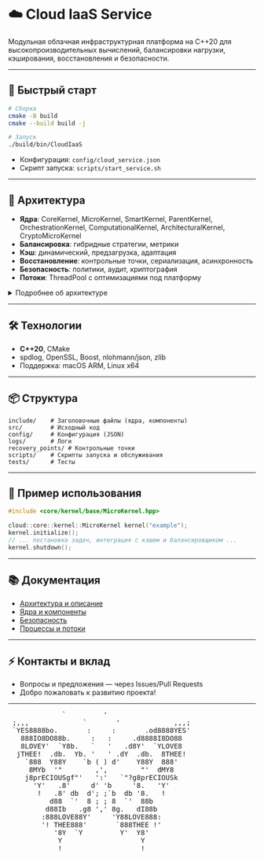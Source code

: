# ☁️ Cloud IaaS Service

Модульная облачная инфраструктурная платформа на C++20 для высокопроизводительных вычислений, балансировки нагрузки, кэширования, восстановления и безопасности.

---

## 🚀 Быстрый старт

```sh
# Сборка
cmake -B build
cmake --build build -j

# Запуск
./build/bin/CloudIaaS
```

- Конфигурация: `config/cloud_service.json`
- Скрипт запуска: `scripts/start_service.sh`

---

## 🧩 Архитектура

- **Ядра**: CoreKernel, MicroKernel, SmartKernel, ParentKernel, OrchestrationKernel, ComputationalKernel, ArchitecturalKernel, CryptoMicroKernel
- **Балансировка**: гибридные стратегии, метрики
- **Кэш**: динамический, предзагрузка, адаптация
- **Восстановление**: контрольные точки, сериализация, асинхронность
- **Безопасность**: политики, аудит, криптография
- **Потоки**: ThreadPool с оптимизациями под платформу

<details>
<summary>Подробнее об архитектуре</summary>

- [Общее описание](./PROJECT_OVERVIEW.md)
- [Ядра и компоненты](./KERNELS_AND_COMPONENTS.md)
- [Безопасность](./SECURITY_DESIGN.md)
- [Процессы и потоки](./PROCESS_FLOW.md)

</details>

---

## 🛠️ Технологии

- **C++20**, CMake
- spdlog, OpenSSL, Boost, nlohmann/json, zlib
- Поддержка: macOS ARM, Linux x64

---

## 📦 Структура

```
include/    # Заголовочные файлы (ядра, компоненты)
src/        # Исходный код
config/     # Конфигурация (JSON)
logs/       # Логи
recovery_points/ # Контрольные точки
scripts/    # Скрипты запуска и обслуживания
tests/      # Тесты
```

---

## 📝 Пример использования

```cpp
#include <core/kernel/base/MicroKernel.hpp>

cloud::core::kernel::MicroKernel kernel("example");
kernel.initialize();
// ... постановка задач, интеграция с кэшем и балансировщиком ...
kernel.shutdown();
```

---

## 📚 Документация

- [Архитектура и описание](./PROJECT_OVERVIEW.md)
- [Ядра и компоненты](./KERNELS_AND_COMPONENTS.md)
- [Безопасность](./SECURITY_DESIGN.md)
- [Процессы и потоки](./PROCESS_FLOW.md)

---

## ⚡ Контакты и вклад

- Вопросы и предложения — через Issues/Pull Requests
- Добро пожаловать к развитию проекта! 

---

<p align="center">
<pre>
             `         '
 ;,,,             `       '             ,,,;
 `YES8888bo.       :     :       .od8888YES'
   888IO8DO88b.     :   :     .d8888I8DO88
   8LOVEY'  `Y8b.   `   '   .d8Y'  `YLOVE8
  jTHEE!  .db.  Yb. '   ' .dY  .db.  8THEE!
    `888  Y88Y    `b ( ) d'    Y88Y  888'
     8MYb  '"        ,',        "'  dMY8
    j8prECIOUSgf"'   ':'   `"?g8prECIOUSk
      'Y'   .8'     d' 'b     '8.   'Y'
       !   .8' db  d'; ;`b  db '8.   !
          d88  `'  8 ; ; 8  `'  88b
         d88Ib   .g8 ',' 8g.   dI88b
        :888LOVE88Y'     'Y88LOVE888:
        '! THEE888'       `888THEE !'
           '8Y  `Y         Y'  Y8'
            Y                   Y
            !                   !
</pre>
</p> 